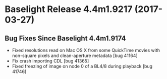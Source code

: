 # Baselight Release 4.4m1.9217 (2017-03-27)



## Bug Fixes Since Baselight 4.4m1.9174

* Fixed resolutions read on Mac OS X from some QuickTime movies with non-square pixels and clean-aperture metadata \[bug 41164]
* Fix crash importing CDL \[bug 41365]
* Fixed freezing of image on node 0 of a BL4/8 during playback \[bug 41746]
